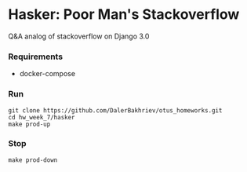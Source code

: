 # Hasker: Poor Man's Stackoverflow
Q&A analog of stackoverflow on Django 3.0

### Requirements
<ul>
    <li>docker-compose</li>
</ul>

### Run
```
git clone https://github.com/DalerBakhriev/otus_homeworks.git
cd hw_week_7/hasker
make prod-up
```

### Stop
```
make prod-down
```
